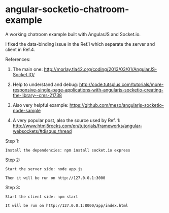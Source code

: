 angular-socketio-chatroom-example
=================================

A working chatroom example built with AngularJS and Socket.io.

I fixed the data-binding issue in the Ref.1 which separate the server and client in Ref.4.

References: 

1. The main one: http://morlay.tla42.org/coding/2013/03/01/AngularJS-Socket.IO/

2. Help to understand and debug: http://code.tutsplus.com/tutorials/more-responsive-single-page-applications-with-angularjs-socketio-creating-the-library--cms-21738

3. Also very helpful example: https://github.com/meso/angularjs-socketio-node-sample

4. A very popular post, also the source used by Ref. 1: http://www.html5rocks.com/en/tutorials/frameworks/angular-websockets/#disqus_thread

Step 1: 

    Install the dependencies: npm install socket.io express

Step 2: 

    Start the server side: node app.js

    Then it will be run on http://127.0.0.1:3000

Step 3: 

    Start the client side: npm start

    It will be run on http://127.0.0.1:8000/app/index.html
